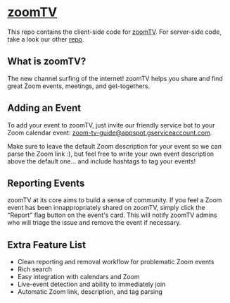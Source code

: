 # [zoomTV](zoomtv.live)
This repo contains the client-side code for [zoomTV](zoomtv.live). For server-side code, take a look our other [repo](https://github.com/rishi-tripathy/zoom-tv-server).

## What is zoomTV?
The new channel surfing of the internet! zoomTV helps you share and find great Zoom events, meetings, and get-togethers.

## Adding an Event
To add your event to zoomTV, just invite our friendly service bot to your Zoom calendar event: [zoom-tv-guide@appspot.gserviceaccount.com](zoom-tv-guide@appspot.gserviceaccount.com).

Make sure to leave the default Zoom description for your event so we can parse the Zoom link :), but feel free to write your own event description above the default one... and include hashtags to tag your events!

## Reporting Events
zoomTV at its core aims to build a sense of community. If you feel a Zoom event has been innappropriately shared on zoomTV, simply click the "Report" flag button on the event's card. This will notify zoomTV admins who will triage the issue and remove the event if necessary.

## Extra Feature List
- Clean reporting and removal workflow for problematic Zoom events
- Rich search
- Easy integration with calendars and Zoom
- Live-event detection and ability to immediately join
- Automatic Zoom link, description, and tag parsing

